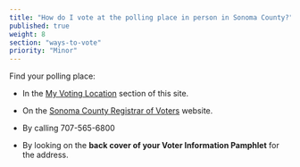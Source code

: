 ```yaml
---
title: "How do I vote at the polling place in person in Sonoma County?"
published: true
weight: 8
section: "ways-to-vote"
priority: "Minor"
---
```


Find your polling place:  

- In the [My Voting Location](#section-my-polling-place) section of this site.  

- On the [Sonoma County Registrar of Voters](https://secure.sonoma-county.org/vote/polling_place_sample_ballot.aspx?sid=1070) website.  

- By calling 707-565-6800  

- By looking on the **back cover of your Voter Information Pamphlet** for the address.  
